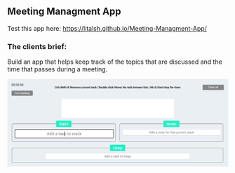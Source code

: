 ## Meeting Managment App

Test this app here: https://litalsh.github.io/Meeting-Managment-App/

### The clients brief: 
Build an app that helps keep track of the topics that are discussed and the time that passes during a meeting.



![](meeting.PNG)